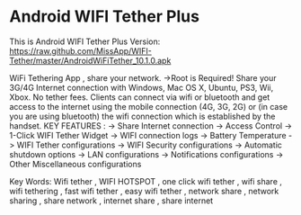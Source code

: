 Android WIFI Tether Plus
===========

This is Android WIFI Tether Plus Version: https://raw.github.com/MissApp/WIFI-Tether/master/AndroidWiFiTether_10.1.0.apk

WiFi Tethering App , share your network.
->Root is Required!
Share your 3G/4G Internet connection with Windows, Mac OS X, Ubuntu, PS3, Wii, Xbox. No tether fees.
Clients can connect via wifi or bluetooth and get access to the internet using the mobile connection (4G, 3G, 2G) or (in case you are using bluetooth) the wifi connection which is established by the handset.
KEY FEATURES :
-> Share Internet connection
-> Access Control
-> 1-Click WIFI Tether Widget
-> WIFI connection logs
-> Battery Temperature
-> WIFI Tether configurations
-> WIFI Security configurations
-> Automatic shutdown options
-> LAN configurations
-> Notifications configurations
-> Other Miscellaneous configurations

Key Words:
Wifi tether , WIFI HOTSPOT , one click wifi tether , wifi share , wifi tethering , fast wifi tether , easy wifi tether , network share , network sharing , share network , internet share , share internet
